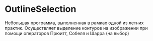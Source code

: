 # OutlineSelection

Небольшая программа, выполненная в рамках одной из летних практик.
Осуществляет выделение контуров на изображении при помощи операторов Прюитт, Собеля и Шарра (на выбор)
